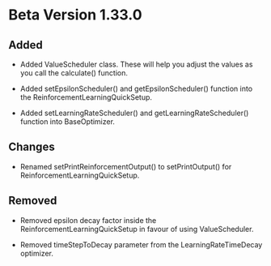 # Beta Version 1.33.0

## Added

* Added ValueScheduler class. These will help you adjust the values as you call the calculate() function.

* Added setEpsilonScheduler() and getEpsilonScheduler() function into the ReinforcementLearningQuickSetup.

* Added setLearningRateScheduler() and getLearningRateScheduler() function into BaseOptimizer.

## Changes

* Renamed setPrintReinforcementOutput() to setPrintOutput() for ReinforcementLearningQuickSetup.

## Removed

* Removed epsilon decay factor inside the ReinforcementLearningQuickSetup in favour of using ValueScheduler. 

* Removed timeStepToDecay parameter from the LearningRateTimeDecay optimizer.